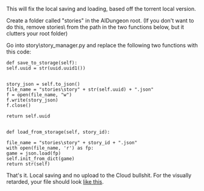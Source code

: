 This will fix the local saving and loading, based off the torrent local version.
 
Create a folder called "stories" in the AIDungeon root. (If you don't want to do this, remove stories\ from the path in the two functions below, but it clutters your root folder)
 
Go into story\story_manager.py and replace the following two functions with this code:
 
    def save_to_storage(self):
    self.uuid = str(uuid.uuid1())
     
     
    story_json = self.to_json()
    file_name = "stories\story" + str(self.uuid) + ".json"
    f = open(file_name, "w")
    f.write(story_json)
    f.close()
     
    return self.uuid
     
     
    def load_from_storage(self, story_id):
     
    file_name = "stories\story" + story_id + ".json"
    with open(file_name, 'r') as fp:
    game = json.load(fp)
    self.init_from_dict(game)
    return str(self)
     
That's it. Local saving and no upload to the Cloud bullshit.
For the visually retarded, your file should look [like this](https://i.ibb.co/C93pDJp/Should-look-like-this-save.png).